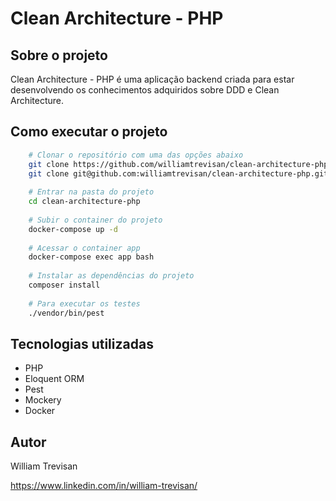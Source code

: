 # Clean Architecture - PHP

## Sobre o projeto

Clean Architecture - PHP é uma aplicação backend criada para estar desenvolvendo os conhecimentos adquiridos sobre DDD e Clean Architecture.

## Como executar o projeto

```bash
    # Clonar o repositório com uma das opções abaixo
    git clone https://github.com/williamtrevisan/clean-architecture-php.git
    git clone git@github.com:williamtrevisan/clean-architecture-php.git
    
    # Entrar na pasta do projeto
    cd clean-architecture-php
    
    # Subir o container do projeto
    docker-compose up -d
    
    # Acessar o container app
    docker-compose exec app bash
    
    # Instalar as dependências do projeto
    composer install
    
    # Para executar os testes
    ./vendor/bin/pest
```

## Tecnologias utilizadas

- PHP
- Eloquent ORM
- Pest
- Mockery
- Docker

## Autor

William Trevisan

https://www.linkedin.com/in/william-trevisan/
